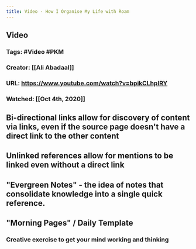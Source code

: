 ```yaml
---
title: Video - How I Organise My Life with Roam
---
```


## **Video**
### **Tags**: #Video #PKM
### **Creator**: [[Ali Abadaal]] 
### **URL**:  https://www.youtube.com/watch?v=bpikCLhpIRY
### **Watched**: [[Oct 4th, 2020]]
## Bi-directional links allow for discovery of content via links, even if the source page doesn't have a direct link to the other content
## Unlinked references allow for mentions to be linked even without a direct link
## "Evergreen Notes" - the idea of notes that consolidate knowledge into a single quick reference.
## "Morning Pages" / Daily Template
### Creative exercise to get your mind working and thinking
###
